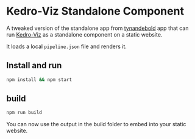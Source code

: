 # Kedro-Viz Standalone Component

A tweaked version of the standalone app from [tynandebold](https://github.com/tynandebold/kedro-viz-standalone) app that can run [Kedro-Viz](https://github.com/kedro-org/kedro-viz) as a standalone component on a static website.

It loads a local `pipeline.json` file and renders it.

## Install and run

```bash
npm install && npm start
```

## build

```bash
npm run build
```

You can now use the output in the build folder to embed into your static website.



